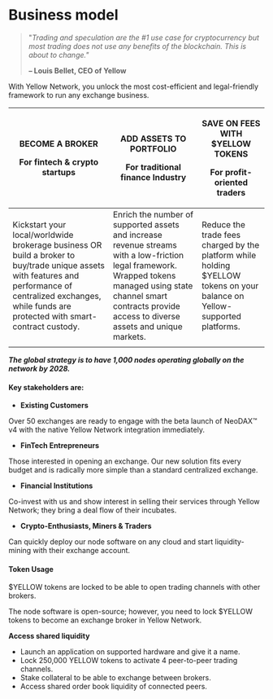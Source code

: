 # Business model

> "_Trading and speculation are the #1 use case for cryptocurrency but most trading does not use any benefits of the blockchain. This is about to change."_
>
> **– Louis Bellet, CEO of Yellow**

With Yellow Network, you unlock the most cost-efficient and legal-friendly framework to run any exchange business.

| <p>BECOME A BROKER</p><p>For fintech &#x26; crypto startups</p>                                                                                                                                               | <p>ADD ASSETS TO PORTFOLIO</p><p>For traditional finance Industry</p>                                                                                                                                                   | <p>SAVE ON FEES WITH $YELLOW TOKENS</p><p>For profit-oriented traders</p>                                                 |
| ------------------------------------------------------------------------------------------------------------------------------------------------------------------------------------------------------------- | ----------------------------------------------------------------------------------------------------------------------------------------------------------------------------------------------------------------------- | ------------------------------------------------------------------------------------------------------------------------- |
| Kickstart your local/worldwide brokerage business OR build a broker to buy/trade unique assets with features and performance of centralized exchanges, while funds are protected with smart-contract custody. | Enrich the number of supported assets and increase revenue streams with a low-friction legal framework. Wrapped tokens managed using state channel smart contracts provide access to diverse assets and unique markets. | Reduce the trade fees charged by the platform while holding $YELLOW tokens on your balance on Yellow-supported platforms. |
|                                                                                                                                                                                                               |                                                                                                                                                                                                                         |                                                                                                                           |

_**The global strategy is to have 1,000 nodes operating globally on the network by 2028.**_

#### Key stakeholders are:

* **Existing Customers**

Over 50 exchanges are ready to engage with the beta launch of NeoDAX™ v4 with the native Yellow Network integration immediately.

* **FinTech Entrepreneurs**

Those interested in opening an exchange. Our new solution fits every budget and is radically more simple than a standard centralized exchange.

* **Financial Institutions**

Co-invest with us and show interest in selling their services through Yellow Network; they bring a deal flow of their incubates.

* **Crypto-Enthusiasts, Miners & Traders**

Can quickly deploy our node software on any cloud and start liquidity-mining with their exchange account.

#### Token Usage[​](https://www.yellow.org/docs/litepaper/yellow-token#token-usage)

$YELLOW tokens are locked to be able to open trading channels with other brokers.

The node software is open-source; however, you need to lock $YELLOW tokens to become an exchange broker in Yellow Network.

**Access shared liquidity**

* Launch an application on supported hardware and give it a name.
* Lock 250,000 YELLOW tokens to activate 4 peer-to-peer trading channels.
* Stake collateral to be able to exchange between brokers.
* Access shared order book liquidity of connected peers.
